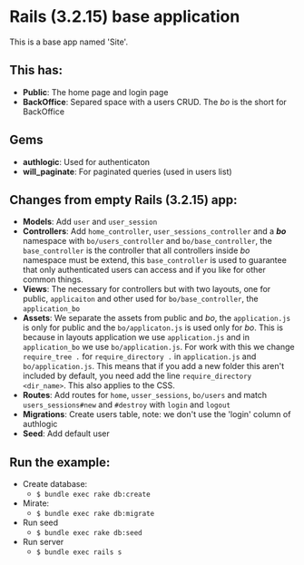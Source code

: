 # Rails (3.2.15) base application

This is a base app named 'Site'.

## This has:

- **Public**: The home page and login page
- **BackOffice**: Separed space with a users CRUD. The *bo* is the short for BackOffice


## Gems

- **authlogic**:      Used for authenticaton
- **will_paginate**:  For paginated queries (used in users list)


## Changes from empty Rails (3.2.15) app:

- **Models**: Add ```user``` and ```user_session```
- **Controllers**: Add ```home_controller```, ```user_sessions_controller``` and a ***bo*** namespace with ```bo/users_controller``` and ```bo/base_controller```, the ```base_controller``` is the controller that all controllers inside *bo* namespace must be extend, this ```base_controller``` is used to guarantee that only authenticated users can access and if you like for other common things.
- **Views**: The necessary for controllers but with two layouts, one for public, ```applicaiton``` and other used for ```bo/base_controller```, the ```application_bo```
- **Assets**: We separate the assets from public and *bo*, the ```application.js``` is only for public and the ```bo/applicaton.js``` is used only for *bo*. This is because in layouts application we use ```application.js``` and in ```application_bo``` we use ```bo/application.js```. For work with this we change ```require_tree .``` for ```require_directory .``` in ```application.js``` and ```bo/application.js```. This means that if you add a new folder this aren't included by default, you need add the line ```require_directory <dir_name>```. This also applies to the CSS.
- **Routes**: Add routes for ```home```, ```usser_sessions```, ```bo/users``` and match ```users_sessions#new``` and ```#destroy``` with ```login``` and ```logout``` 
- **Migrations**: Create users table, note: we don't use the 'login' column of authlogic
- **Seed**: Add default user

## Run the example:

- Create database:
  - ```$ bundle exec rake db:create```
- Mirate: 
  - ```$ bundle exec rake db:migrate```
- Run seed
  - ```$ bundle exec rake db:seed```
- Run server
  - ```$ bundle exec rails s```